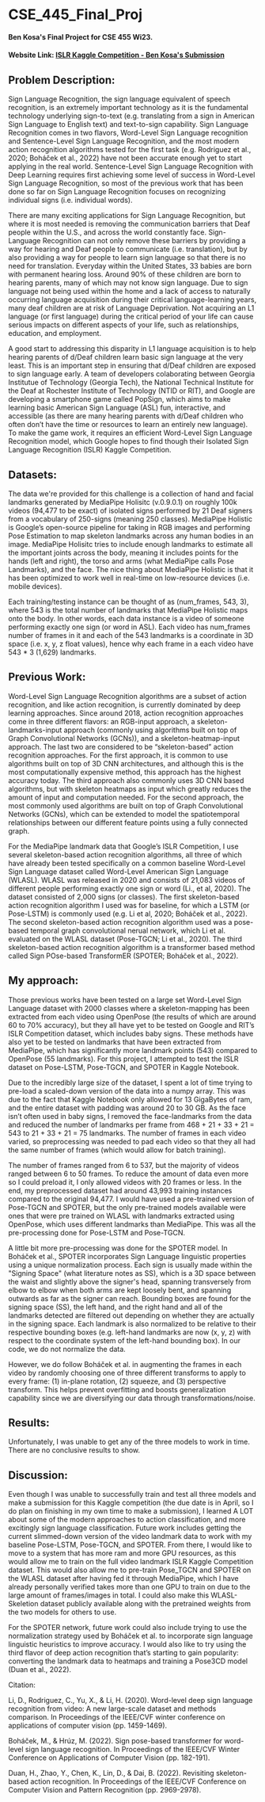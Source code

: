 # CSE_445_Final_Proj
#### Ben Kosa's Final Project for CSE 455 Wi23.

#### **Website Link:** [ISLR Kaggle Competition - Ben Kosa's Submission](https://bkosa2.wixsite.com/islr-kaggle-competit)

## Problem Description:

Sign Language Recognition, the sign language equivalent of speech recognition, is an extremely important technology as it is the fundamental technology underlying sign-to-text (e.g. translating from a sign in American Sign Language to English text) and text-to-sign capability. Sign Language Recognition comes in two flavors, Word-Level Sign Language recognition and Sentence-Level Sign Language Recognition, and the most modern action recognition algorithms tested for the first task (e.g. Rodriguez et al., 2020; Boháček et al., 2022)  have not been accurate enough yet to start applying in the real world. Sentence-Level Sign Language Recognition with Deep Learning requires first achieving some level of success in Word-Level Sign Language Recognition, so most of the previous work that has been done so far on Sign Language Recognition focuses on recognizing individual signs (i.e. individual words).

There are many exciting applications for Sign Language Recognition, but where it is most needed is removing the communication barriers that Deaf people within the U.S., and across the world constantly face. Sign-Language Recognition can not only remove these barriers by providing a way for hearing and Deaf people to communicate (i.e. translation), but by also providing a way for people to learn sign language so that there is no need for translation. Everyday within the United States, 33 babies are born with permanent hearing loss. Around 90% of these children are born to hearing parents, many of which may not know sign language. Due to sign language not being used within the home and a lack of access to naturally occurring language acquisition during their critical language-learning years, many deaf children are at risk of Language Deprivation. Not acquiring an L1 language (or first language) during the critical period of your life can cause serious impacts on different aspects of your life, such as relationships, education, and employment.

A good start to addressing this disparity in L1 language acquisition is to help hearing parents of d/Deaf children learn basic sign language at the very least. This is an important step in ensuring that d/Deaf children are exposed to sign language early. A team of developers colaborating between Georgia Institutue of Technology (Georgia Tech), the National Technical Institute for the Deaf at Rochester Institute of Technology (NTID or RIT), and Google are developing a smartphone game called PopSign, which aims to make learning basic American Sign Language (ASL) fun, interactive, and accessible (as there are many hearing parents with d/Deaf children who often don’t have the time or resources to learn an entirely new language). To make the game work, it requires an efficient Word-Level Sign Language Recognition model, which Google hopes to find though their Isolated Sign Language Recognition (ISLR) Kaggle Competition. 

## Datasets:

The data we're provided for this challenge is a collection of hand and facial landmarks generated by MediaPipe Holisitc (v.0.9.0.1) on roughly 100k videos (94,477 to be exact) of isolated signs performed by 21 Deaf signers from a vocabulary of 250-signs (meaning 250 classes). MediaPipe Holistic is Google’s open-source pipeline for taking in RGB images and performing Pose Estimation to map skeleton landmarks across any human bodies in an image. MediaPipe Holisitc tries to include enough landmarks to estimate all the important joints across the body, meaning it includes points for the hands (left and right), the torso and arms (what MediaPipe calls Pose Landmarks), and the face. The nice thing about MediaPipe Holistic is that it has been optimized to work well in real-time on low-resource devices (i.e. mobile devices).

Each training/testing instance can be thought of as (num_frames, 543, 3), where 543 is the total number of landmarks that MediaPipe Holistic maps onto the body. In other words, each data instance is a video of someone performing exactly one sign (or word in ASL). Each video has num_frames number of frames in it and each of the 543 landmarks is a coordinate in 3D space (i.e. x, y, z float values), hence why each frame in a each video have 543 * 3 (1,629) landmarks.


## Previous Work:

Word-Level Sign Language Recognition algorithms are a subset of action recognition, and like action recognition, is currently dominated by deep learning approaches. Since around 2018, action recognition approaches come in three different flavors: an RGB-input approach, a skeleton-landmarks-input approach (commonly using algorithms built on top of Graph Convolutional Networks (GCNs)), and a skeleton-heatmap-input approach. The last two are considered to be “skeleton-based” action recognition approaches. For the first approach, it is common to use algorithms built on top of 3D CNN architectures, and although this is the most computationally expensive method, this approach has the highest accuracy today. The third approach also commonly uses 3D CNN based algorithms, but with skeleton heatmaps as input which greatly reduces the amount of input and computation needed. For the second approach, the most commonly used algorithms are built on top of Graph Convolutional Networks (GCNs), which can be extended to model the spatiotemporal relationships between our different feature points using a fully connected graph.

For the MediaPipe landmark data that Google’s ISLR Competition, I use several skeleton-based action recognition algorithms, all three of which have already been tested specifically on a common baseline Word-Level Sign Language dataset called Word-Level American Sign Language (WLASL). WLASL was released in 2020 and consists of 21,083 videos of different people performing exactly one sign or word (Li., et al, 2020). The dataset consisted of 2,000 signs (or classes). The first skeleton-based action recognition algorithm I used was for baseline, for which a LSTM (or Pose-LSTM) is commonly used (e.g. Li et al, 2020; Boháček et al., 2022). The second skeleton-based action recognition algorithm used was a pose-based temporal graph convolutional nerual network, which Li et al. evaluated on the WLASL dataset (Pose-TGCN; Li et al., 2020). The third skeleton-based action recognition algorithm is a transformer based method called Sign POse-based TransformER (SPOTER; Boháček et al., 2022).

## My approach:

Those previous works have been tested on a large set Word-Level Sign Language dataset with 2000 classes where a skeleton-mapping has been extracted from each video using OpenPose (the results of which are around 60 to 70% accuracy), but they all have yet to be tested on Google and RIT’s ISLR Competition dataset, which includes baby signs. These methods have also yet to be tested on landmarks that have been extracted from MediaPipe, which has significantly more landmark points (543) compared to OpenPose (55 landmarks). For this project, I attempted to test the ISLR dataset on Pose-LSTM, Pose-TGCN, and SPOTER in Kaggle Notebook.

Due to the incredibly large size of the dataset, I spent a lot of time trying to pre-load a scaled-down version of the data into a numpy array. This was due to the fact that Kaggle Notebook only allowed for 13 GigaBytes of ram, and the entire dataset with padding was around 20 to 30 GB. As the face isn’t often used in baby signs, I removed the face-landmarks from the data and reduced the number of landmarks per frame from 468 + 21 + 33 + 21 = 543 to 21 + 33 + 21 = 75 landmarks. The number of frames in each video varied, so preprocessing was needed to pad each video so that they all had the same number of frames (which would allow for batch training). 

The number of frames ranged from 6 to 537, but the majority of videos ranged between 6 to 50 frames. To reduce the amount of data even more so I could preload it, I only allowed videos with 20 frames or less. In the end, my preprocessed dataset had around 43,993 training instances compared to the original 94,477. I would have used a pre-trained version of Pose-TGCN and SPOTER, but the only pre-trained models available were ones that were pre trained on WLASL with landmarks extracted using OpenPose, which uses different landmarks than MediaPipe. This was all the pre-processing done for Pose-LSTM and Pose-TGCN.
  
A little bit more pre-processing was done for the SPOTER model. In Boháček et al., SPOTER incorporates Sign Language linguistic properties using a unique normalization process. Each sign is usually made within the "Signing Space" (what literature notes as SS), which is a 3D space between the waist and slightly above the signer's head, spanning transversely from elbow to elbow when both arms are kept loosely bent, and spanning outwards as far as the signer can reach. Bounding boxes are found for the signing space (SS), the left hand, and the right hand and all of the landmarks detected are filtered out depending on whether they are actually in the signing space. Each landmark is also normalized to be relative to their respective bounding boxes (e.g. left-hand landmarks are now (x, y, z) with respect to the coordinate system of the left-hand bounding box). In our code, we do not normalize the data.
  
However, we do follow Boháček et al. in augmenting the frames in each video by randomly choosing one of three different transforms to apply to every frame: (1) in-plane rotation, (2) squeeze, and (3) perspective transform. This helps prevent overfitting and boosts generalization capability since we are diversifying our data through transformations/noise.

## Results:

Unfortunately, I was unable to get any of the three models to work in time. There are no conclusive results to show.

## Discussion:

Even though I was unable to successfully train and test all three models and make a submission for this Kaggle competition (the due date is in April, so I do plan on finishing in my own time to make a submission), I learned A LOT about some of the modern approaches to action classification, and more excitingly sign language classification. Future work includes getting the current slimmed-down version of the video landmark data to work with my baseline Pose-LSTM, Pose-TGCN, and SPOTER. From there, I would like to move to a system that has more ram and more GPU resources, as this would allow me to train on the full video landmark ISLR Kaggle Competition dataset. This would also allow me to pre-train Pose_TGCN and SPOTER on the WLASL dataset after having fed it through MediaPipe, which I have already personally verified takes more than one GPU to train on due to the large amount of frames/images in total. I could also make this WLASL-Skeletion dataset publicly available along with the pretrained weights from the two models for others to use.

For the SPOTER network, future work could also include trying to use the normalization strategy used by Boháček et al. to incorporate sign language linguistic heuristics to improve accuracy. I would also like to try using the third flavor of deep action recognition that’s starting to gain popularity: converting the landmark data to heatmaps and training a Pose3CD model (Duan et al., 2022).


Citation:

Li, D., Rodriguez, C., Yu, X., & Li, H. (2020). Word-level deep sign language recognition from video: A 
     new large-scale dataset and methods comparison. In Proceedings of the IEEE/CVF winter conference on 
     applications of computer vision (pp. 1459-1469).

Boháček, M., & Hrúz, M. (2022). Sign pose-based transformer for word-level sign language recognition. In 
     Proceedings of the IEEE/CVF Winter Conference on Applications of Computer Vision (pp. 182-191).

Duan, H., Zhao, Y., Chen, K., Lin, D., & Dai, B. (2022). Revisiting skeleton-based action recognition. In 
     Proceedings of the IEEE/CVF Conference on Computer Vision and Pattern Recognition (pp. 2969-2978).

